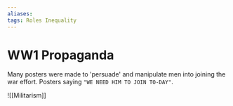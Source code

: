 ```yaml
---
aliases: 
tags: Roles Inequality 
---
```

# WW1 Propaganda

Many posters were made to 'persuade' and manipulate men into joining the war effort. Posters saying `"WE NEED HIM TO JOIN TO-DAY"`.

![[Militarism]]